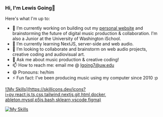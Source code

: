 ### Hi, I'm Lewis Going👋

Here's what I'm up to:

- 🔭 I’m currently working on building out my [personal website](https://lewisgo.ing) and brainstorming the future of digital music production & collaboration. I'm also a Junior at the University of Washington iSchool.
- 🌱 I’m currently learning NextJS, server-side and web audio.
- 👯 I’m looking to collaborate and brainstorm on web audio projects, creative coding and audiovisual art.
- 💬 Ask me about music production & creative coding!
- 📫 How to reach me: email me @ lgoing7@uw.edu 
- 😄 Pronouns: he/him
- ⚡ Fun fact: I've been producing music using my computer since 2010 :p

[![My Skills](https://skillicons.dev/icons?i=py,react,js,ts,css,tailwind,nextjs,git,html,docker, ableton,mysql,p5js,bash,sklearn,vscode,figma)](skillicons.dev)

[![My Skills](https://skillicons.dev/icons?i=py,react,vscode,css,aws,cloudflare,django,github,js,html,postman,wordpress,git,heroku,nextjs)](https://skillicons.dev)
